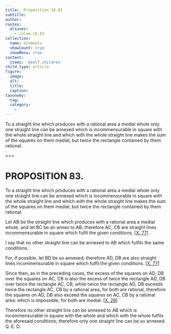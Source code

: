 ```yaml
---
title:  Proposition 10.83
subtitle: 
author:
routes:
  aliases:
    - /elem.10.83
collection:
  name: elements
  showCount: true
  showMenu: true
content:
  items: '@self.children'
child_type: article
figure:
  image:
  alt:
  title:
  caption:
taxonomy:
  tag:
  category:
    - 
---
```


<p><hi rend="ital">To a straight line which produces with a rational area a medial whole only one straight line can be annexed which is incommensurable in square with the whole straight line and which with the whole straight line makes the sum of the squares on them medial, but twice the rectangle contained by them rational</hi>. <pb n="174"/></p>

===

<h1>PROPOSITION 83.</h1>
<p><span class="ital">To a straight line which produces with a rational area a medial whole only one straight line can be annexed which is incommensurable in square with the whole straight line and which with the whole straight line makes the sum of the squares on them medial, but twice the rectangle contained by them rational</span>. <pb n="174"/></p>

<p>Let <span class="ital">AB</span> be the straight line which produces with a rational area a medial whole, and let <span class="ital">BC</span> be an annex to <span class="ital">AB</span>; therefore <span class="ital">AC</span>, <span class="ital">CB</span> are straight lines incommensurable in square which fulfil the given conditions. [<a href="/elem.10.77">X. 77</a>] 
      </p>

<p>I say that no other straight line can be annexed to <span class="ital">AB</span> which fulfils the same conditions. </p>

<p>For, if possible, let <span class="ital">BD</span> be so annexed; therefore <span class="ital">AD</span>, <span class="ital">DB</span> are also straight lines incommensurable in square which fulfil the given conditions. [<a href="/elem.10.77">X. 77</a>] </p>

<p>Since then, as in the preceding cases, the excess of the squares on <span class="ital">AD</span>, <span class="ital">DB</span> over the squares on <span class="ital">AC</span>, <span class="ital">CB</span> is also the excess of twice the rectangle <span class="ital">AD</span>, <span class="ital">DB</span> over twice the rectangle <span class="ital">AC</span>, <span class="ital">CB</span>, while twice the rectangle <span class="ital">AD</span>, <span class="ital">DB</span> exceeds twice the rectangle <span class="ital">AC</span>, <span class="ital">CB</span> by a rational area, for both are rational, therefore the squares on <span class="ital">AD</span>, <span class="ital">DB</span> also exceed the squares on <span class="ital">AC</span>, <span class="ital">CB</span> by a rational area: which is impossible, for both are medial. [<a href="/elem.10.26">X. 26</a>] </p>

<p>Therefore no other straight line can be annexed to <span class="ital">AB</span> which is incommensurable in square with the whole and which with the whole fulfils the aforesaid conditions; therefore only one straight line can be so annexed. Q. E. D.</p>
